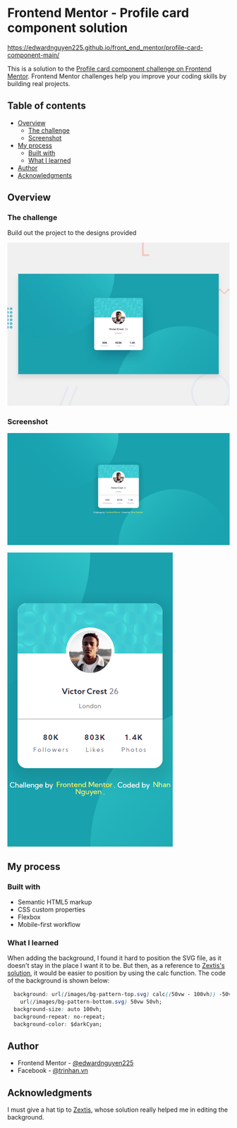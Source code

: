 # Frontend Mentor - Profile card component solution
https://edwardnguyen225.github.io/front_end_mentor/profile-card-component-main/

This is a solution to the [Profile card component challenge on Frontend Mentor](https://www.frontendmentor.io/challenges/profile-card-component-cfArpWshJ). Frontend Mentor challenges help you improve your coding skills by building real projects. 

## Table of contents

- [Overview](#overview)
  - [The challenge](#the-challenge)
  - [Screenshot](#screenshot)
- [My process](#my-process)
  - [Built with](#built-with)
  - [What I learned](#what-i-learned)
- [Author](#author)
- [Acknowledgments](#acknowledgments)

## Overview

### The challenge

Build out the project to the designs provided

![Desktop preview of the project](./design/desktop-preview.jpg)

### Screenshot

![Screen shot on desktop](./screenshots/screenshot-desktop.png)

![Screen shot on mobile](./screenshots/screenshot-iphone8.png)

## My process

### Built with

- Semantic HTML5 markup
- CSS custom properties
- Flexbox
- Mobile-first workflow

### What I learned

When adding the background, I found it hard to position the SVG file, as it doesn't stay in the place I want it to be. But then, as a reference to [Zextis's solution](https://github.com/zextis/profile-card-component), it would be easier to position by using the calc function. The code of the background is shown below:

```css
  background: url(/images/bg-pattern-top.svg) calc((50vw - 100vh)) -50vh,
    url(/images/bg-pattern-bottom.svg) 50vw 50vh;
  background-size: auto 100vh;
  background-repeat: no-repeat;
  background-color: $darkCyan;
```

## Author

- Frontend Mentor - [@edwardnguyen225](https://www.frontendmentor.io/profile/edwardnguyen225)
- Facebook - [@trinhan.vn](https://www.facebook.com/trinhan.vn/)

## Acknowledgments

I must give a hat tip to [Zextis](https://github.com/zextis), whose solution really helped me in editing the background.
